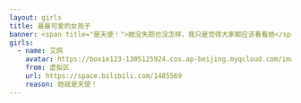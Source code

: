 ```yaml
---
layout: girls
title: 最最可爱的女孩子
banner: <span title="是天使！">她没失踪也没怎样，我只是觉得大家都应该看看她</span>
girls:
  - name: 艾鸽
    avatar: https://boxie123-1305125924.cos.ap-beijing.myqcloud.com/images/aigeface.jpg
    from: 虚拟区
    url: https://space.bilibili.com/1485569
    reason: 她就是天使！
---
```

